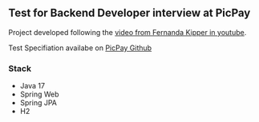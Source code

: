 ## Test for Backend Developer interview at PicPay
Project developed following the [video from Fernanda Kipper in youtube](https://youtu.be/QXunBiLq2SM?si=VDtmq2ecG2x0tcmR).

Test Specifiation availabe on [PicPay Github](https://github.com/PicPay/picpay-desafio-backend)

### Stack
- Java 17
- Spring Web
- Spring JPA
- H2
